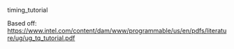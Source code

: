 timing_tutorial

Based off: https://www.intel.com/content/dam/www/programmable/us/en/pdfs/literature/ug/ug_tq_tutorial.pdf